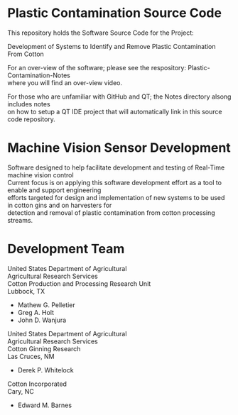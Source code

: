 # Plastic Contamination Source Code
This repository holds the Software Source Code for the Project:  
  
Development of Systems to Identify and Remove Plastic Contamination From Cotton

For an over-view of the software; please see the respository: Plastic-Contamination-Notes  
where you will find an over-view video.  

For those who are unfamiliar with GitHub and QT; the Notes directory alsong includes notes   
on how to setup a QT IDE project that will automatically link in this source code repository.  

# Machine Vision Sensor Development

Software designed to help facilitate development and testing of Real-Time machine vision control  
Current focus is on applying this software development effort as a tool to enable and support engineering   
efforts targeted for design and implementation of new systems to be used in cotton gins and on harvesters for   
detection and removal of plastic contamination from cotton processing streams.  

# Development Team

United States Department of Agricultural  
Agricultural Research Services  
Cotton Production and Processing Research Unit  
Lubbock, TX  

- Mathew G. Pelletier
- Greg A. Holt
- John D. Wanjura

United States Department of Agricultural  
Agricultural Research Services  
Cotton Ginning Research  
Las Cruces, NM  

- Derek P. Whitelock

Cotton Incorporated  
Cary, NC  

- Edward M. Barnes


